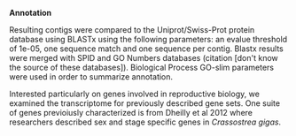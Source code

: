 **Annotation**

Resulting contigs were compared to the Uniprot/Swiss-Prot protein database using BLASTx using the following parameters: an evalue threshold of 1e-05, one sequence match and one sequence per contig. Blastx results were merged with SPID and GO Numbers databases (citation [don't know the source of these databases]). Biological Process GO-slim parameters were used in order to summarize annotation. 

Interested particularly on genes involved in reproductive biology, we examined the transcriptome for previously described gene sets. One suite of genes previoiusly characterized is from Dheilly et al 2012 where researchers described sex and stage specific genes in _Crassostrea gigas_. 